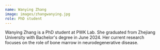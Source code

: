 ```yaml
---
name: Wanying Zhang
image: images/zhangwanying.jpg
role: PhD student
---
```

Wanying Zhang is a PhD student at PWK Lab. She graduated from Zhejiang University with Bachelor's degree in June 2024. Her current research focuses on the role of bone marrow in neurodegenerative disease.

